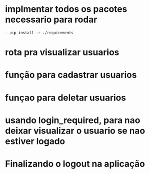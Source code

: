 # implmentar todos os pacotes necessario para rodar 
    - pip install -r ./requirements

# rota pra visualizar usuarios

# função para cadastrar usuarios

# funçao para deletar usuarios

# usando login_required, para nao deixar visualizar o usuario se nao estiver logado

# Finalizando o logout na aplicação